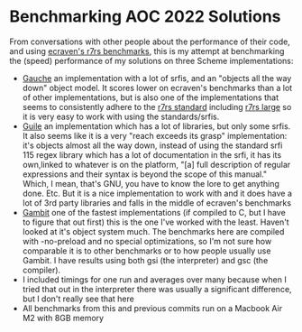 # Benchmarking AOC 2022 Solutions

From conversations with other people about the performance of their code, and using [ecraven's r7rs benchmarks](https://ecraven.github.io/r7rs-benchmarks/), this is my attempt at benchmarking the (speed) performance of my solutions on three Scheme implementations:

- [Gauche](https://practical-scheme.net/gauche/man/gauche-refe/index.html) an implementation with a lot of srfis, and an "objects all the way down" object model. It scores lower on ecraven's benchmarks than a lot of other implementations, but is also one of the implementations that seems to consistently adhere to the [r7rs standard](https://standards.scheme.org/unofficial/errata-corrected-r7rs.pdf) including [r7rs large](https://codeberg.org/scheme/r7rs/src/branch/main/ballot-results/jcowan/edition/2016-07-red-edition-report.md) so it is very easy to work with using the standards/srfis.
- [Guile](https://www.gnu.org/software/guile/manual/html_node/index.html) an implementation which has a lot of libraries, but only some srfis. It also seems like it is a very "reach exceeds its grasp" implementation: it's objects almost all the way down, instead of using the standard srfi 115 regex library which has a lot of documentation in the srfi, it has its own,linked to whatever is on the platform, "[a] full description of regular expressions and their syntax is beyond the scope of this manual." Which, I mean, that's GNU, you have to know the lore to get anything done. Etc. But it is a nice implementation to work with and it does have a lot of 3rd party libraries and falls in the middle of ecraven's benchmarks
- [Gambit](https://web.archive.org/web/20250709114707/https://gambitscheme.org/latest/manual/) one of the fastest implementations (if compiled to C, but I have to figure that out first) this is the one I've worked with the least. Haven't looked at it's object system much. The benchmarks here are compiled with -no-preload and no special optimizations, so I'm not sure how comparable it is to other benchmarks or to how people usually use Gambit. I have results using both gsi (the interpreter) and gsc (the compiler).
- I included timings for one run and averages over many because when I tried that out in the interpreter there was usually a significant difference, but I don't really see that here
- All benchmarks from this and previous commits run on a Macbook Air M2 with 8GB memory

